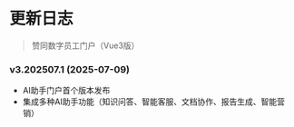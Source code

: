# 更新日志

> 赞同数字员工门户（Vue3版）

### v3.202507.1 (2025-07-09)

- AI助手门户首个版本发布
- 集成多种AI助手功能（知识问答、智能客服、文档协作、报告生成、智能营销）
